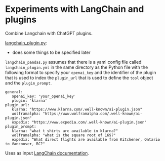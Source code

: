 # Experiments with LangChain and plugins

Combine Langchain with ChatGPT plugins.

[langchain_plugin.py](https://github.com/ryanmark1867/langchain-pandas/blob/main/langchain_pandas.py):
- does some things to be specified later

`langchain_pandas.py` assumes that there is a yaml config file called `langchain_plugin.yml` in the same directory as the Python file with the following format to specify your `openai_key` and the identifier of the plugin that is used to index the `plugin_url` that is used to define the `tool` object and the `plugin_prompt`.

```
general:
   openai_key: 'your_openai_key'
   plugin: 'klarna'
plugin_url:
   klarna: "https://www.klarna.com/.well-known/ai-plugin.json"
   wolframalpha: "https://www.wolframalpha.com/.well-known/ai-plugin.json"
   expedia: "https://www.expedia.com/.well-known/ai-plugin.json"
plugin_prompt:
   klarna: "what t shirts are available in klarna?"
   wolframalpha: "what is the square root of 169?"
   expedia: "What direct flights are available from Kitchener, Ontario to Vancouver, BC?"
```

Uses as input [LangChain documentation](https://python.langchain.com/docs/modules/agents/tools/integrations/chatgpt_plugins).

